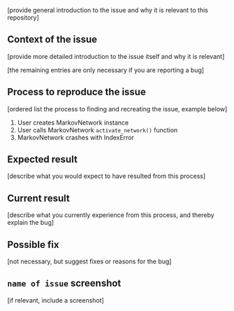 [provide general introduction to the issue and why it is relevant to this repository]

## Context of the issue

[provide more detailed introduction to the issue itself and why it is relevant]

[the remaining entries are only necessary if you are reporting a bug]

## Process to reproduce the issue

[ordered list the process to finding and recreating the issue, example below]

1. User creates MarkovNetwork instance
2. User calls MarkovNetwork `activate_network()` function
3. MarkovNetwork crashes with IndexError

## Expected result

[describe what you would expect to have resulted from this process]

## Current result

[describe what you currently experience from this process, and thereby explain the bug]

## Possible fix

[not necessary, but suggest fixes or reasons for the bug]

## `name of issue` screenshot

[if relevant, include a screenshot]
